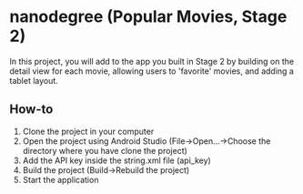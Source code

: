 # nanodegree (Popular Movies, Stage 2)
In this project, you will add to the app you built in Stage 2 by building on the detail view for each movie, allowing users to 'favorite' movies, and adding a tablet layout.

## How-to
1. Clone the project in your computer
2. Open the project using Android Studio (File->Open...->Choose the directory where you have clone the project)
3. Add the API key inside the string.xml file (api_key)
4. Build the project (Build->Rebuild the project)
5. Start the application



